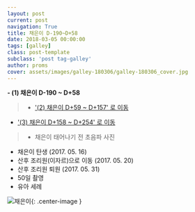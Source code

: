 ```yaml
---
layout: post
current: post
navigation: True
title: 채은이 D-190~D+58
date: 2018-03-05 00:00:00
tags: [galley]
class: post-template
subclass: 'post tag-galley'
author: proms
cover: assets/images/galley-180306/galley-180306_cover.jpg
---
```


**- (1) 채은이 D-190 ~ D+58**

>* ['(2) 채은이 D+59 ~ D+157' 로 이동](/galley-20180307)  
* ['(3) 채은이 D+158 ~ D+254' 로 이동](/galley-20180313)  

> - 채은이 태어나기 전 초음파 사진  
- 채은이 탄생 (2017. 05. 16)  
- 산후 조리원(이자르)으로 이동 (2017. 05. 20)  
- 산후 조리원 퇴원 (2017. 05. 31)  
- 50일 촬영  
- 유아 세례

![채은이](/assets\images\galley-180306\galley-180306_1.jpg){: .center-image }